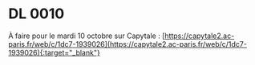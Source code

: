 # DL 0010

À faire pour le mardi 10 octobre sur Capytale : [https://capytale2.ac-paris.fr/web/c/1dc7-1939026](https://capytale2.ac-paris.fr/web/c/1dc7-1939026){:target="_blank"} 